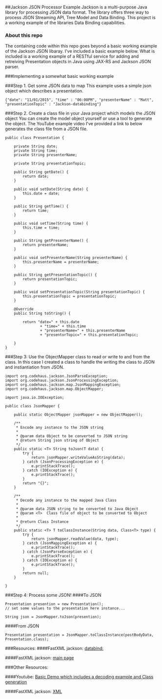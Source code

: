 ##Jackson JSON Processor Example
Jackson is a multi-purpose Java library for processing JSON data format. The library offers three way to process JSON
Streaming API, Tree Model and Data Binding. This project is a working example of the libraries Data Binding capabilities.

### About this repo
The containing code within this repo goes beyond a basic working example of the Jackson JSON libaray. I've included a basic example below. 
What is included is a working example of a RESTful service for adding and retreiving Presentation objects in Java using JAX-RS and Jackson JSON parser.

###Implementing a somewhat basic working example

###Step 1. Get some JSON data to map
This example uses a simple json object which describes a presentation.
```
{"date": "11/01/2015", "time" : "06:00PM", "presenterName" : "Matt", "presentationTopic" : "Jackson-databinding"} 
```

###Step 2. Create a class file in your Java project which models the JSON object
You can create the model object yourself or use a tool to generate the object. The YouTube example video I've provided a link to below generates the class file from a JSON file.
```
public class Presentation {

    private String date;
    private String time;
    private String presenterName;

    private String presentationTopic;

    public String getDate() {
        return date;
    }

    public void setDate(String date) {
        this.date = date;
    }

    public String getTime() {
        return time;
    }

    public void setTime(String time) {
        this.time = time;
    }

    public String getPresenterName() {
        return presenterName;
    }

    public void setPresenterName(String presenterName) {
        this.presenterName = presenterName;
    }

    public String getPresentationTopic() {
        return presentationTopic;
    }

    public void setPresentationTopic(String presentationTopic) {
        this.presentationTopic = presentationTopic;
    }

    @Override
    public String toString() {

        return "date=" + this.date
                + "time=" + this.time
                + "presenterName=" + this.presenterName
                + "presentorTopic=" + this.presentationTopic;

    }
}

```

###Step 3: Use the ObjectMapper class to read or write to and from the class.
In this case I created a class to handle the writing the class to JSON and instiantiation from JSON.

```
import org.codehaus.jackson.JsonParseException;
import org.codehaus.jackson.JsonProcessingException;
import org.codehaus.jackson.map.JsonMappingException;
import org.codehaus.jackson.map.ObjectMapper;

import java.io.IOException;

public class JsonMapper {

    public static ObjectMapper jsonMapper = new ObjectMapper();

    /**
     * Encode any instance to the JSON string
     *
     * @param data Object to be converted to JSON string
     * @return String json string of Object
     */
    public static <T> String toJson(T data) {
        try {
            return jsonMapper.writeValueAsString(data);
        } catch (JsonProcessingException e) {
            e.printStackTrace();
        } catch (IOException e) {
            e.printStackTrace();
        }
        return "{}";
    }

    /**
     * Decode any instance to the mapped Java Class
     *
     * @param data JSON string to be converted to Java Object
     * @param <T>  Class file of object to be converted to Object
     *
     * @return Class Instance
     */
    public static <T> T toClassInstance(String data, Class<T> type) {
        try {
            return jsonMapper.readValue(data, type);
        } catch (JsonMappingException e) {
            e.printStackTrace();
        } catch (JsonParseException e) {
            e.printStackTrace();
        } catch (IOException e) {
            e.printStackTrace();
        }
        return null;
    }

}

```
###Step 4: Process some JSON!
####To JSON
```
Presentation presention = new Presentation();
// set some values to the presentation here instance...

String json = JsonMapper.toJson(presention);
```

####From JSON
```
Presentation presentation = JsonMapper.toClassInstance(postBodyData, Presentation.class);
```

###Resources:
####FastXML jackson: [databind:](https://github.com/FasterXML/jackson-databind)

####FastXML jackson: [main page](https://github.com/FasterXML/jackson)

###Other Resources:

####Youtube: [Basic Demo which includes a decoding example and Class generation](https://www.youtube.com/watch?v=PARyHhklbgc)

####FastXML jackson: [XML](https://github.com/FasterXML/jackson-dataformat-xml/wiki)
